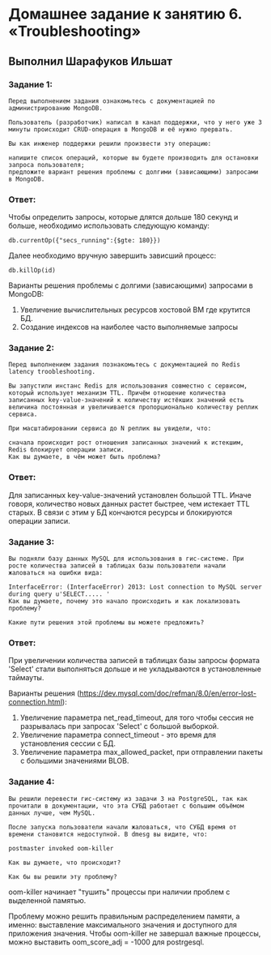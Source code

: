 # Домашнее задание к занятию 6. «Troubleshooting»

## Выполнил Шарафуков Ильшат

### Задание 1:

```
Перед выполнением задания ознакомьтесь с документацией по администрированию MongoDB.

Пользователь (разработчик) написал в канал поддержки, что у него уже 3 минуты происходит CRUD-операция в MongoDB и её нужно прервать.

Вы как инженер поддержки решили произвести эту операцию:

напишите список операций, которые вы будете производить для остановки запроса пользователя;
предложите вариант решения проблемы с долгими (зависающими) запросами в MongoDB.
```

### Ответ:

Чтобы определить запросы, которые длятся дольше 180 секунд и больше, необходимо использовать следующую команду:

```
db.currentOp({"secs_running":{$gte: 180}})
```

Далее необходимо вручную завершить зависший процесс:

```
db.killOp(id)
```

Варианты решения проблемы с долгими (зависающими) запросами в MongoDB:

1. Увеличение вычислительных ресурсов хостовой ВМ где крутится БД.
2. Создание индексов на наиболее часто выполняемые запросы

### Задание 2:

```
Перед выполнением задания познакомьтесь с документацией по Redis latency troobleshooting.

Вы запустили инстанс Redis для использования совместно с сервисом, который использует механизм TTL. Причём отношение количества записанных key-value-значений к количеству истёкших значений есть величина постоянная и увеличивается пропорционально количеству реплик сервиса.

При масштабировании сервиса до N реплик вы увидели, что:

сначала происходит рост отношения записанных значений к истекшим,
Redis блокирует операции записи.
Как вы думаете, в чём может быть проблема?
```

### Ответ:

Для записанных key-value-значений установлен большой TTL. Иначе говоря, количество новых данных растет быстрее, чем истекает TTL старых. В связи с этим у БД кончаются ресурсы и блокируются операции записи.

### Задание 3:

```
Вы подняли базу данных MySQL для использования в гис-системе. При росте количества записей в таблицах базы пользователи начали жаловаться на ошибки вида:

InterfaceError: (InterfaceError) 2013: Lost connection to MySQL server during query u'SELECT..... '
Как вы думаете, почему это начало происходить и как локализовать проблему?

Какие пути решения этой проблемы вы можете предложить?
```

### Ответ:

При увеличении количества записей в таблицах базы запросы формата 'Select' стали выполняться дольше и не укладываются в установленные таймауты.

Варианты решения (https://dev.mysql.com/doc/refman/8.0/en/error-lost-connection.html):

1. Увеличение параметра net_read_timeout, для того чтобы сессия не разрывалась при запросах 'Select' с большой выборкой.
2. Увеличение параметра connect_timeout - это время для установления сессии с БД.
3. Увеличение параметра max_allowed_packet, при отправлении пакеты с большими значениями BLOB.

### Задание 4:

```
Вы решили перевести гис-систему из задачи 3 на PostgreSQL, так как прочитали в документации, что эта СУБД работает с большим объёмом данных лучше, чем MySQL.

После запуска пользователи начали жаловаться, что СУБД время от времени становится недоступной. В dmesg вы видите, что:

postmaster invoked oom-killer

Как вы думаете, что происходит?

Как бы вы решили эту проблему?
```

oom-killer начинает "тушить" процессы при наличии проблем с выделенной памятью. 

Проблему можно решить правильным распределением памяти, а именно: выставление максимального значения и доступного для приложения значения. Чтобы oom-killer не завершал важные процессы, можно выставить oom_score_adj = -1000 для postrgesql.